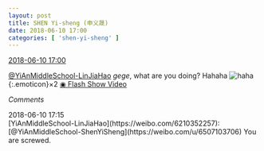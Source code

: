 ```yaml
---
layout: post
title: SHEN Yi-sheng (申义晟)
date: 2018-06-10 17:00
categories: [ 'shen-yi-sheng' ]
---
```


<div class="weibo-info">
  <a href="https://weibo.com/6507103706/GkJjMzwhs">2018-06-10 17:00</a>
</div>

[@YiAnMiddleSchool-LinJiaHao](https://weibo.com/6210352257) *gege*, what are you doing? Hahaha ![haha](https://img.t.sinajs.cn/t4/appstyle/expression/ext/normal/8f/2018new_haha_org.png){:.emoticon}×2 [◉ Flash Show Video](https://weibo.com/tv/v/GkJjMzwhs)

<!-- more -->

*Comments*

<div class="weibo-info">2018-06-10 17:15</div>
[YiAnMiddleSchool-LinJiaHao](https://weibo.com/6210352257): [@YiAnMiddleSchool-ShenYiSheng](https://weibo.com/u/6507103706) You are screwed.
